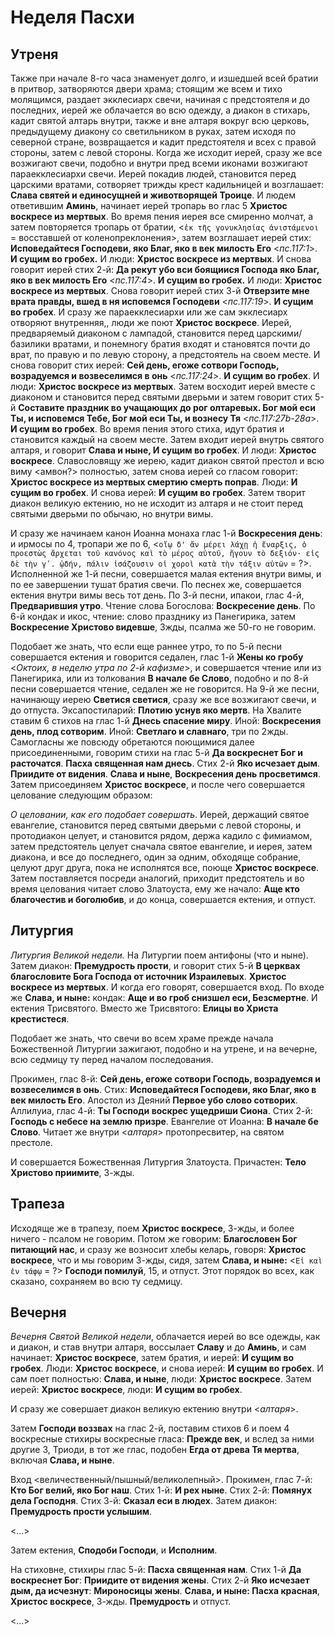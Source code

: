 
# Неделя Пасхи

## Утреня

Также при начале 8-го часа знаменует долго, и изшедшей всей братии в притвор, затворяются двери храма; 
стоящим же всем и тихо молящимся, раздает экклесиарх свечи, начиная с предстоятеля и до последних, 
иерей же облачается во всю одежду, а диакон в стихарь, кадит святой алтарь внутри, также и вне алтаря вокруг всю церковь, предыдущему диакону со светильником в руках, 
затем исходя по северной стране, возвращается и кадит предстоятеля и всех с правой стороны, затем с левой стороны. Когда же исходит иерей, 
сразу же все возжигают свечи, подобно и внутри пред всеми иконами возжигают параекклесиархи свечи. 
Иерей покадив людей, становится перед царскими вратами, сотворяет трижды крест кадильницей и возглашает: **Слава святей и единосущней и животворящей Троице**. И людем ответившим **Аминь**, 
начинает иерей тропарь во глас 5 **Христос воскресе из мертвых**. Во время пения иерея все смиренно молчат, а затем повторяется тропарь от братии, 
<`ἐκ τῆς γονυκλησίας ἀνιστάμενοι` = восставшей от коленопреклонения>,
затем возглашает иерей стих: **Исповедайтеся Господеви, яко Благ, яко в век милость Его**  <_пс.117:1_>. **И сущим во гробех.** И люди: **Христос воскресе из мертвых**. 
И снова говорит иерей стих 2-й: **Да рекут убо вси боящиися Господа яко Благ, яко в век милость Его** <_пс.117:4_>. **И сущим во гробех.** И люди: **Христос воскресе из мертвых**. 
Снова говорит иерей стих 3-й **Отверзите мне врата правды, вшед в ня исповемся Господеви**   <_пс.117:19_>. **И сущим во гробех**.
И сразу же параекклесиархи или же сам экклесиарх отворяют внутренняя,, люди же поют **Христос воскресе**.
Иерей, предваряемый диаконом с лампадой, становится перед царскими/базилики вратами, и понемногу братия входят и становятся почти до врат, по правую и по левую сторону, а предстоятель на своем месте.
И снова говорит стих иерей: **Сей день, eгоже сотвори Господь, возрадуемся и возвеселимся в онь** <_пс.117:24_>. **И сущим во гробех**. И люди: **Христос воскресе из мертвых**. Затем восходит иерей вместе с диаконом и становится перед святыми дверьми
и затем говорит стих 5-й **Составите праздник во учащающих до рог олтаревых. Бог мой еси Ты, и исповемся Тебе, Бог мой еси Ты, и вознесу Тя** <_пс.117:27b-28a_>. **И сущим во гробех**. Во время пения этого стиха, идут братия и становится каждый на своем месте.
Затем входит иерей внутрь святого алтаря, и говорит **Слава и ныне, И сущим во гробех**. И люди: **Христос воскресе**. Славословящу же иерею, кадит диакон святой престол и всю виму <амвон?> полностью,
затем снова иерей со гласом говорит: **Христос воскресе из мертвых смертию смерть поправ**. Люди: **И сущим во гробех**. И снова иерей: **И сущим во гробех**.
Затем творит диакон великую ектению, но не исходит из алтаря и не стоит перед святыми дверьми по обычаю, но внутри вимы.

И сразу же начинаем канон Иоанна монаха глас 1-й **Воскресения день**: и ирмосы по 4, тропари же по 6, <`οἵῳ δ' ἄν μέρει λάχῃ ἡ ἔναρξις, ὁ προεστὼς ἄρχεται τοῦ κανόνος καὶ τὸ μέρος αὐτοῦ, ἤγουν τὸ δεξιόν· εἰς δὲ τὴν γʹ. ᾠδήν, πάλιν ἰσάζουσιν οἱ χοροὶ κατὰ τὴν τάξιν αὐτῶν` = ?>.
Исполненной же 1-й песни, совершается малая ектения внутри вимы, и по ее завершении тушат братия свечи. По песнех же, совершается ектения внутри вимы весь тот день.
По 3-й песни, ипакои, глас 4-й, **Предварившия утро**. Чтение слова Богослова: **Воскресение день**.
По 6-й кондак и икос, чтение: слово празднику из Панегирика, затем **Воскресение Христово видевше**, 3жды, псалма же 50-го не говорим.

Подобает же знать, что если еще раннее утро, то по 5-й песни совершается ектения и говорится седален, глас 1-й **Жены ко гробу** <_Октоих, в неделю утра по 2-й кафизме_>, и совершается чтение или из Панегирика, или из толкования **В начале бе Слово**,
подобно и по 8-й песни совершается чтение, седален же не говорится.
На 9-й же песни, начинающу иерею **Светися светися**, сразу же все возжигают свечи, и до отпуста.
Эксапостиларий: **Плотию уснув яко мертв**.
На Хвалите ставим 6 стихов на глас 1-й **Днесь спасение миру**. Иной: **Воскресения день, плод сотворим**. Иной: **Светлаго и славнаго**, три по 2жды.
Самогласны же повсюду обретаются поющимися далее присоединенными, говорим стихи на глас 5-й **Да воскреснет Бог и расточатся**. **Пасха священная нам днесь**.
Стих 2-й **Яко исчезает дым**. **Приидите от видения**. **Слава и ныне**, **Воскресения день просветимся**.
Затем присоединяем **Христос воскресе**, и после чего совершается целование следующим образом:

*О целовании, как его подобает совершать*.
Иерей, держащий святое евангелие, становится перед святыми дверьми с левой стороны,
и протодиакон целует, и становится рядом, держа кадило с фимиамом,
затем предстоятель целует сначала святое евангелие, и иерея, затем диакона,
и все до последнего, один за одним, обходяще собрание, целуют друг друга,
пока не исполнятся все, поюще **Христос воскресе**.
Затем поставляется посреди аналогий, приходит предстоятель и во время
целования читает слово Златоуста, ему же начало: **Аще кто благочестив и боголюбив**,
и до конца, совершается ектения, и отпуст.

## Литургия

*Литургия Великой недели.* На Литургии поем антифоны (что и ныне). Затем диакон: **Премудрость прости**,
и говорит стих 5-й **В церквах благословите Бога Господа от источник Израилевых**. **Христос воскресе из мертвых**.
И когда его говорят, совершается вход. По входе же **Слава, и ныне:** кондак: 
**Аще и во гроб снизшел еси, Безсмертне**. И ектения Трисвятого. Вместо же Трисвятого: 
**Елицы во Христа крестистеся**.

Подобает же знать, что свечи во всем храме прежде начала Божественной Литургии зажигают, подобно и на утрене, 
и на вечерне, всю седмицу ту перед началом последования.

Прокимен, глас 8-й: **Сей день, eгоже сотвори Господь, возрадуемся и возвеселимся в онь**. 
Стих: **Исповедайтеся Господеви, яко Благ, яко в век милость Его**.
Апостол из Деяний **Первое убо слово сотворих**. 
Аллилуиа, глас 4-й: **Ты Господи воскрес ущедриши Сиона**. Стих 2-й: **Господь с небесе на землю призре**.
Евангелие от Иоанна: **В начале бе Слово**. Читает же внутри <*алтаря*> протопресвитер, на святом престоле. 

И совершается Божественная Литургия Златоуста. Причастен: **Тело Христово приимите**, 3-жды.

## Трапеза

Исходяще же в трапезу, поем **Христос воскресе**, 3-жды, и более ничего - псалом не говорим.
Потом же говорим: **Благословен Бог питающий нас**, и сразу же возносит хлебы келарь, говоря: **Христос воскресе**, 
что и мы говорим 3-жды, сидя, затем **Слава, и ныне:** <`Εἰ καὶ ἐν τάφῳ` = ?>
**Господи помилуй**, 15, и отпуст. Этот порядок во всех, как сказано, сохраняем во всю ту седмицу.

## Вечерня

*Вечерня Святой Великой недели*, облачается иерей во все одежды, как и диакон, и став внутри алтаря, 
воссылает **Славу** и до **Аминь**, и сам начинает: **Христос воскресе**, затем братия, 
и иерей: **И сущим во гробех**. Люди: **Христос воскресе**, и снова иерей: **И сущим во гробех**. 
И сам поет полностью: **Слава, и ныне**, люди: **Христос воскресе**. Затем иерей: **Христос воскресе**, 
люди: **И сущим во гробех**. 

И сразу же совершает диакон великую ектению внутри <*алтаря*>.

Затем **Господи воззвах** на глас 2-й, поставим стихов 6 и поем 4 воскресные стихиры воскресные гласа: 
**Прежде век**, и вслед за ними другие 3, Триоди, в тот же глас, подобен **Егда от древа Тя мертва**, 
включая **Слава, и ныне**.

Вход <величественный/пышный/великолепный>. Прокимен, глас 7-й: **Кто Бог велий, яко Бог наш**.
Стих 1-й: **И рех ныне**. Стих 2-й: **Помянух дела Господня**. Стих 3-й: **Сказал еси в людех**. 
Затем диакон: **Премудрость прости услышим**.

<...>

Затем ектения, **Сподоби Господи**, и **Исполним**.

На стиховне, стихиры глас 5-й: **Пасха священная нам**. 
Стих 1-й **Да воскреснет Бог**: **Приидите от видения жены**. 
Стих 2-й **Яко исчезает дым, да исчезнут**: **Мироносицы жены**.
**Слава, и ныне: Пасха красная**, **Христос воскресе**, 3-жды. **Премудрость** и отпуст.

<...>
